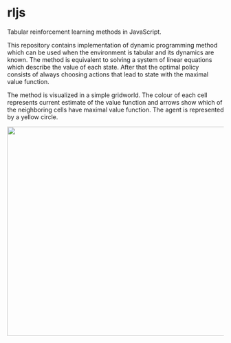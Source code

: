 # rljs
Tabular reinforcement learning methods in JavaScript.

This repository contains implementation of dynamic programming method which
can be used when the environment is tabular and its dynamics are known.
The method is equivalent to solving a system of linear equations which describe
the value of each state. After that the optimal policy consists of always
choosing actions that lead to state with the maximal value function.

The method is visualized in a simple gridworld. The colour of each cell
represents current estimate of the value function and arrows show
which of the neighboring cells have maximal value function. The agent
is represented by a yellow circle.
<div align="center">
<img src="./assets/preview.gif" width="596" height="486">
</div>
